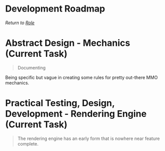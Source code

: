 # Development Roadmap
*Return to [Role](README.md)*

# Abstract Design - Mechanics (Current Task)

> Documenting

Being specific but vague in creating some rules for pretty out-there MMO mechanics.


# Practical Testing, Design, Development - Rendering Engine (Current Task)

> The rendering engine has an early form that is nowhere near feature complete.